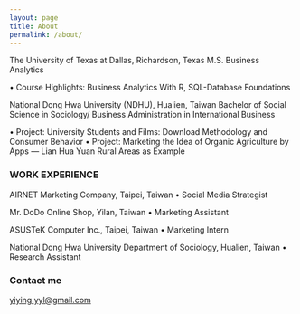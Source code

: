 ```yaml
---
layout: page
title: About
permalink: /about/
---
```


The University of Texas at Dallas, Richardson, Texas
M.S. Business Analytics

• Course Highlights: Business Analytics With R, SQL-Database Foundations

National Dong Hwa University (NDHU), Hualien, Taiwan
Bachelor of Social Science in Sociology/ Business Administration in International Business

• Project: University Students and Films: Download Methodology and Consumer Behavior
• Project: Marketing the Idea of Organic Agriculture by Apps — Lian Hua Yuan Rural Areas as Example

### WORK EXPERIENCE

AIRNET Marketing Company, Taipei, Taiwan 
• Social Media Strategist

Mr. DoDo Online Shop, Yilan, Taiwan
• Marketing Assistant

ASUSTeK Computer Inc., Taipei, Taiwan
• Marketing Intern

National Dong Hwa University Department of Sociology, Hualien, Taiwan
• Research Assistant

### Contact me

[yiying.yyl@gmail.com](mailto:email@domain.com)
